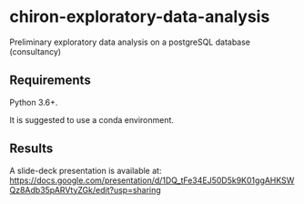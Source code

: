 # chiron-exploratory-data-analysis
Preliminary exploratory data analysis on a postgreSQL database (consultancy)

## Requirements

Python 3.6+.

It is suggested to use a conda environment.

## Results

A slide-deck presentation is available at:
https://docs.google.com/presentation/d/1DQ_tFe34EJ50D5k9K01ggAHKSWQz8Adb35pARVtyZGk/edit?usp=sharing
